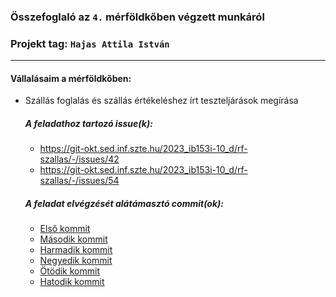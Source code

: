 ### Összefoglaló az `4.` mérföldkőben végzett munkáról

### Projekt tag: `Hajas Attila István`

___

#### Vállalásaim a mérföldkőben:

- Szállás foglalás és szállás értékeléshez írt teszteljárások megírása

  ##### A feladathoz tartozó issue(k):

    - https://git-okt.sed.inf.szte.hu/2023_ib153i-10_d/rf-szallas/-/issues/42
    - https://git-okt.sed.inf.szte.hu/2023_ib153i-10_d/rf-szallas/-/issues/54

  ##### A feladat elvégzését alátámasztó commit(ok):

    - [Első kommit](https://git-okt.sed.inf.szte.hu/2023_ib153i-10_d/rf-szallas/-/commit/98144c7d7b61c1fc1ddf00caa9b4acf0786cb2a4)
    - [Második kommit](https://git-okt.sed.inf.szte.hu/2023_ib153i-10_d/rf-szallas/-/commit/887b14d462d104de938048367514e672b3b85345)
    - [Harmadik kommit](https://git-okt.sed.inf.szte.hu/2023_ib153i-10_d/rf-szallas/-/commit/e984bda6f5769646261cec316d03613eedf4624c)
    - [Negyedik kommit]()
    - [Ötödik kommit]()
    - [Hatodik kommit]()

